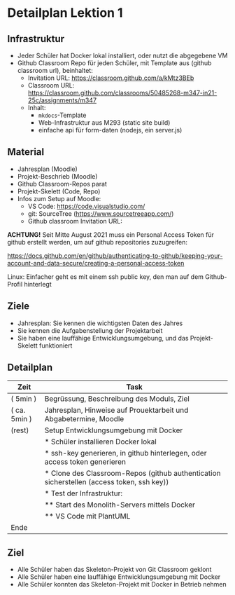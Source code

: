 # Detailplan Lektion 1

## Infrastruktur

* Jeder Schüler hat Docker lokal installiert, oder nutzt die abgegebene VM
* Github Classroom Repo für jeden Schüler, mit Template aus (github classroom url), beinhaltet:
  * Invitation URL: <https://classroom.github.com/a/kMtz3BEb>
  * Classroom URL: <https://classroom.github.com/classrooms/50485268-m347-in21-25c/assignments/m347>
  * Inhalt:
    * `mkdocs`-Template
    * Web-Infrastruktur aus M293 (static site build)
    * einfache api für form-daten (nodejs, ein server.js)

## Material

* Jahresplan (Moodle)
* Projekt-Beschrieb (Moodle)
* Github Classroom-Repos parat
* Projekt-Skelett (Code, Repo)
* Infos zum Setup auf Moodle:
  * VS Code: https://code.visualstudio.com/
  * git: SourceTree (https://www.sourcetreeapp.com/)
  * Github classroom Invitation URL: 

**ACHTUNG!** Seit Mitte August 2021 muss ein Personal Access Token für github erstellt werden, um
auf github repositories zuzugreifen:

https://docs.github.com/en/github/authenticating-to-github/keeping-your-account-and-data-secure/creating-a-personal-access-token

Linux: Einfacher geht es mit einem ssh public key, den man auf dem Github-Profil hinterlegt

## Ziele

* Jahresplan: Sie kennen die wichtigsten Daten des Jahres
* Sie kennen die Aufgabenstellung der Projektarbeit
* Sie haben eine lauffähige Entwicklungsumgebung, und das Projekt-Skelett funktioniert

## Detailplan

| Zeit         | Task                                                                                      |
| ------------ | ----------------------------------------------------------------------------------------- |
| ( 5min )     | Begrüssung, Beschreibung des Moduls, Ziel                                                 |
| ( ca. 5min ) | Jahresplan, Hinweise auf Prouektarbeit und Abgabetermine, Moodle                          |
| (rest)       | Setup Entwicklungsumgebung mit Docker                                                     |
|              | * Schüler installieren Docker lokal                                                       |
|              | * ssh-key generieren, in github hinterlegen, oder access token generieren                 |
|              | * Clone des Classroom-Repos (github authentication sicherstellen (access token, ssh key)) |
|              | * Test der Infrastruktur:                                                                 |
|              | ** Start des Monolith-Servers mittels Docker                                              |
|              | ** VS Code mit PlantUML                                                                   |
| Ende         |

Ziel
----

- Alle Schüler haben das Skeleton-Projekt von Git Classroom geklont
- Alle Schüler haben eine lauffähige Entwicklungsumgebung mit Docker
- Alle Schüler konnten das Skeleton-Projekt mit Docker in Betrieb nehmen
